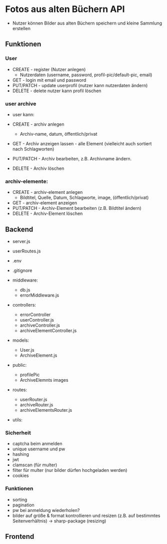 # Fotos aus alten Büchern API

- Nutzer können Bilder aus alten Büchern speichern und kleine Sammlung erstellen

## Funktionen

### User

- CREATE - register (Nutzer anlegen)
  - Nutzerdaten (username, password, profil-pic/default-pic, email)
- GET - login mit email und password
- PUT/PATCH - update userprofil (nutzer kann nutzerdaten ändern)
- DELETE - delete nutzer kann profil löschen

### user archive

- user kann:

- CREATE - archiv anlegen
  - Archiv-name, datum, öffentlich/privat
- GET - Archiv anzeigen lassen - alle Element (vielleicht auch sortiert nach Schlagworten)
- PUT/PATCH - Archiv bearbeiten, z.B. Archivname ändern.
- DELETE - Archiv löschen

### archiv-elemente:

- CREATE - archiv-element anlegen
  - Bildtitel, Quelle, Datum, Schlagworte, image, (öffentlich/privat)
- GET - archiv-element anzeigen
- PUT/PATCH - Archiv-Element bearbeiten (z.B. Bildtitel ändern)
- DELETE - Archiv-Element löschen

## Backend

- server.js
- userRoutes.js
- .env
- .gitignore

- middleware:

  - db.js
  - errorMiddleware.js

- controllers:

  - errorController
  - userController.js
  - archiveController.js
  - archiveElementController.js

- models:

  - User.js
  - ArchiveElement.js

- public:

  - profilePic
  - ArchiveElemnts images

- routes:

  - userRouter.js
  - archiveRouter.js
  - archiveElementsRouter.js

- utils:

### Sicherheit

- captcha beim anmelden
- unique username und pw
- hashing
- jwt
- clamscan (für multer)
- filter für multer (nur bilder dürfen hochgeladen werden)
- cookies

### Funktionen
- sorting
- pagination
- pw bei anmeldung wiederholen?
- bilder auf größe & format kontrollieren und resizen (z.B. auf bestimmtes Seitenverhältnis) -> sharp-package (resizing)

## Frontend
